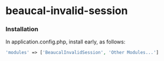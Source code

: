 # beaucal-invalid-session

### Installation
In application.config.php, install early, as follows:

```php
'modules' => ['BeaucalInvalidSession', 'Other Modules...']
```
